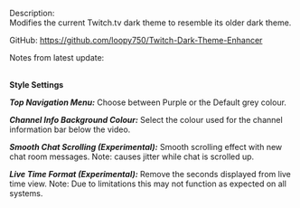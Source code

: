 Description:  
Modifies the current Twitch.tv dark theme to resemble its older dark theme.  

GitHub: https://github.com/loopy750/Twitch-Dark-Theme-Enhancer


Notes from latest update:  


<br>
<b>Style Settings</b>

<b><i>Top Navigation Menu:</i></b> Choose between Purple or the Default grey colour.

<b><i>Channel Info Background Colour:</i></b> Select the colour used for the channel information bar below the video.

<b><i>Smooth Chat Scrolling (Experimental):</i></b> Smooth scrolling effect with new chat room messages. Note: causes jitter while chat is scrolled up.

<b><i>Live Time Format (Experimental):</i></b> Remove the seconds displayed from live time view. Note: Due to limitations this may not function as expected on all systems.
